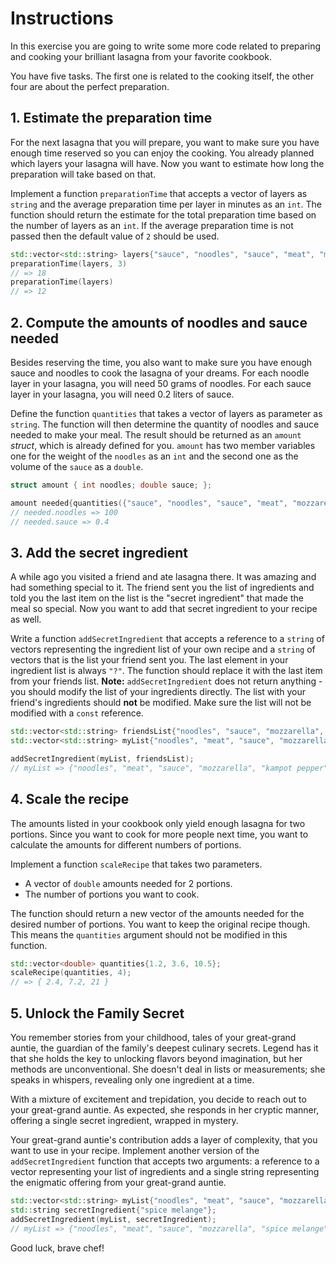 # Instructions

In this exercise you are going to write some more code related to preparing and cooking your brilliant lasagna from your favorite cookbook.

You have five tasks.
The first one is related to the cooking itself, the other four are about the perfect preparation.

## 1. Estimate the preparation time

For the next lasagna that you will prepare, you want to make sure you have enough time reserved so you can enjoy the cooking.
You already planned which layers your lasagna will have.
Now you want to estimate how long the preparation will take based on that.

Implement a function `preparationTime` that accepts a vector of layers as `string` and the average preparation time per layer in minutes as an `int`.
The function should return the estimate for the total preparation time based on the number of layers as an `int`.
If the average preparation time is not passed then the default value of `2` should be used.

```cpp
std::vector<std::string> layers{"sauce", "noodles", "sauce", "meat", "mozzarella", "noodles"};
preparationTime(layers, 3)
// => 18
preparationTime(layers)
// => 12
```

## 2. Compute the amounts of noodles and sauce needed

Besides reserving the time, you also want to make sure you have enough sauce and noodles to cook the lasagna of your dreams.
For each noodle layer in your lasagna, you will need 50 grams of noodles.
For each sauce layer in your lasagna, you will need 0.2 liters of sauce.

Define the function `quantities` that takes a vector of layers as parameter as `string`.
The function will then determine the quantity of noodles and sauce needed to make your meal.
The result should be returned as an `amount` _struct_, which is already  defined for you.
`amount` has two member variables one for the weight of the `noodles` as an `int` and the second one as the volume of the `sauce` as a `double`.

```cpp
struct amount { int noodles; double sauce; };

amount needed{quantities({"sauce", "noodles", "sauce", "meat", "mozzarella", "noodles"})};
// needed.noodles => 100
// needed.sauce => 0.4
```

## 3. Add the secret ingredient

A while ago you visited a friend and ate lasagna there.
It was amazing and had something special to it.
The friend sent you the list of ingredients and told you the last item on the list is the "secret ingredient" that made the meal so special.
Now you want to add that secret ingredient to your recipe as well.

Write a function `addSecretIngredient` that accepts a reference to a `string` of vectors representing the ingredient list of your own recipe and a `string` of vectors that is the list your friend sent you.
The last element in your ingredient list is always `"?"`.
The function should replace it with the last item from your friends list.
**Note:** `addSecretIngredient` does not return anything - you should modify the list of your ingredients directly.
The list with your friend's ingredients should **not** be modified.
Make sure the list will not be modified with a `const` reference.

```cpp
std::vector<std::string> friendsList{"noodles", "sauce", "mozzarella", "kampot pepper"};
std::vector<std::string> myList{"noodles", "meat", "sauce", "mozzarella", "?"};

addSecretIngredient(myList, friendsList);
// myList => {"noodles", "meat", "sauce", "mozzarella", "kampot pepper"}
```

## 4. Scale the recipe

The amounts listed in your cookbook only yield enough lasagna for two portions.
Since you want to cook for more people next time, you want to calculate the amounts for different numbers of portions.

Implement a function `scaleRecipe` that takes two parameters.

- A vector of `double` amounts needed for 2 portions.
- The number of portions you want to cook.

The function should return a new vector of the amounts needed for the desired number of portions.
You want to keep the original recipe though.
This means the `quantities` argument should not be modified in this function.

```cpp
std::vector<double> quantities{1.2, 3.6, 10.5};
scaleRecipe(quantities, 4);
// => { 2.4, 7.2, 21 }
```

## 5. Unlock the Family Secret

You remember stories from your childhood, tales of your great-grand auntie, the guardian of the family's deepest culinary secrets.
Legend has it that she holds the key to unlocking flavors beyond imagination, but her methods are unconventional.
She doesn't deal in lists or measurements; she speaks in whispers, revealing only one ingredient at a time.

With a mixture of excitement and trepidation, you decide to reach out to your great-grand auntie.
As expected, she responds in her cryptic manner, offering a single secret ingredient, wrapped in mystery.

Your great-grand auntie's contribution adds a layer of complexity, that you want to use in your recipe.
Implement another version of the `addSecretIngredient` function that accepts two arguments: a reference to a vector representing your list of ingredients and a single string representing the enigmatic offering from your great-grand auntie.

```cpp
std::vector<std::string> myList{"noodles", "meat", "sauce", "mozzarella", "?"};
std::string secretIngredient{"spice melange"};
addSecretIngredient(myList, secretIngredient);
// myList => {"noodles", "meat", "sauce", "mozzarella", "spice melange"}
```

Good luck, brave chef!
